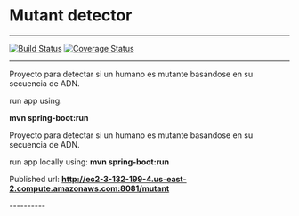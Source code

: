 <h1> Mutant detector</h1>
<hr>

[![Build Status](https://travis-ci.com/LeoForconesi/mutant.svg?branch=master)](https://travis-ci.com/LeoForconesi/mutant/builds) [![Coverage Status](https://coveralls.io/repos/github/LeoForconesi/mutant/badge.svg?branch=master)](https://coveralls.io/github/LeoForconesi/mutant?branch=master)

<hr>
<div>
  <p>
    Proyecto para detectar si un humano es mutante basándose en su secuencia de ADN.
  </p>
</div>
<div>
  <p>run app using: </p>
  <b>mvn spring-boot:run</b> 
</div>

Proyecto para detectar si un humano es mutante basándose en su secuencia de ADN.

run app locally using:
**mvn spring-boot:run**

Published url: 
**http://ec2-3-132-199-4.us-east-2.compute.amazonaws.com:8081/mutant**

<p><em>----------</em></p>
